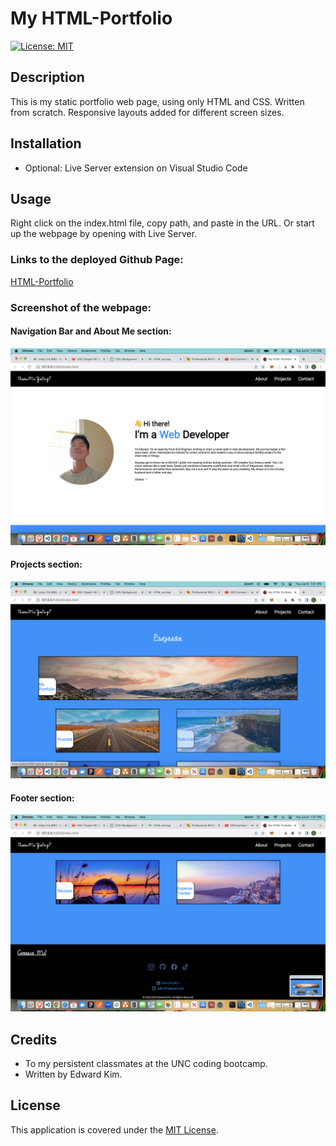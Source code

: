 # My HTML-Portfolio
[![License: MIT](https://img.shields.io/badge/License-MIT-blue.svg)](https://opensource.org/licenses/MIT)

## Description
This is my static portfolio web page, using only HTML and CSS. Written from scratch. Responsive layouts added for different screen sizes.

## Installation
* Optional: Live Server extension on Visual Studio Code

## Usage
Right click on the index.html file, copy path, and paste in the URL. Or start up the webpage by opening with Live Server. 

### Links to the deployed Github Page:

[HTML-Portfolio](https://eddyk15501.github.io/html-portfolio/)

### Screenshot of the webpage:

#### Navigation Bar and About Me section:
![alt text](./assets/images/Screenshot%202023-06-06%20at%201.01.22%20PM.png)

#### Projects section:
![alt text](./assets/images/Screenshot%202023-06-06%20at%201.01.30%20PM.png)

#### Footer section:
![alt text](./assets/images/Screenshot%202023-06-06%20at%201.01.34%20PM.png)

## Credits
* To my persistent classmates at the UNC coding bootcamp.
* Written by Edward Kim.

## License
This application is covered under the [MIT License](./LICENSE).